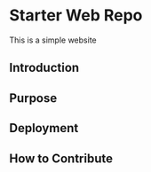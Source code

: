 # Starter Web Repo

This is a simple website

## Introduction

## Purpose

## Deployment

## How to Contribute